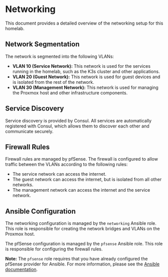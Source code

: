 # Networking

This document provides a detailed overview of the networking setup for this homelab.

## Network Segmentation

The network is segmented into the following VLANs:

*   **VLAN 10 (Service Network):** This network is used for the services running in the homelab, such as the K3s cluster and other applications.
*   **VLAN 20 (Guest Network):** This network is used for guest devices and is isolated from the rest of the network.
*   **VLAN 30 (Management Network):** This network is used for managing the Proxmox host and other infrastructure components.

## Service Discovery

Service discovery is provided by Consul. All services are automatically registered with Consul, which allows them to discover each other and communicate securely.

## Firewall Rules

Firewall rules are managed by pfSense. The firewall is configured to allow traffic between the VLANs according to the following rules:

*   The service network can access the internet.
*   The guest network can access the internet, but is isolated from all other networks.
*   The management network can access the internet and the service network.

## Ansible Configuration

The networking configuration is managed by the `networking` Ansible role. This role is responsible for creating the network bridges and VLANs on the Proxmox host.

The pfSense configuration is managed by the `pfsense` Ansible role. This role is responsible for configuring the firewall rules.

**Note:** The `pfsense` role requires that you have already configured the pfSense provider for Ansible. For more information, please see the [Ansible documentation](https://docs.ansible.com/ansible/latest/collections/community/general/pfsense_rule_module.html).
